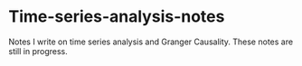 # Time-series-analysis-notes
Notes I write on time series analysis and  Granger Causality.
These notes are still in progress.
